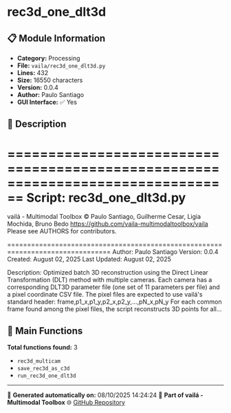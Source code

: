 # rec3d_one_dlt3d

## 📋 Module Information

- **Category:** Processing
- **File:** `vaila/rec3d_one_dlt3d.py`
- **Lines:** 432
- **Size:** 16550 characters
- **Version:** 0.0.4
- **Author:** Paulo Santiago
- **GUI Interface:** ✅ Yes

## 📖 Description


================================================================================
Script: rec3d_one_dlt3d.py
================================================================================

vailá - Multimodal Toolbox
© Paulo Santiago, Guilherme Cesar, Ligia Mochida, Bruno Bedo
https://github.com/vaila-multimodaltoolbox/vaila
Please see AUTHORS for contributors.

================================================================================
Author: Paulo Santiago
Version: 0.0.4
Created: August 02, 2025
Last Updated: August 02, 2025

Description:
    Optimized batch 3D reconstruction using the Direct Linear Transformation (DLT) method with multiple cameras.
    Each camera has a corresponding DLT3D parameter file (one set of 11 parameters per file) and a pixel coordinate CSV file.
    The pixel files are expected to use vailá's standard header:
      frame,p1_x,p1_y,p2_x,p2_y,...,pN_x,pN_y
    For each common frame found among the pixel files, the script reconstructs 3D points for all...

## 🔧 Main Functions

**Total functions found:** 3

- `rec3d_multicam`
- `save_rec3d_as_c3d`
- `run_rec3d_one_dlt3d`




---

📅 **Generated automatically on:** 08/10/2025 14:24:24
🔗 **Part of vailá - Multimodal Toolbox**
🌐 [GitHub Repository](https://github.com/vaila-multimodaltoolbox/vaila)

